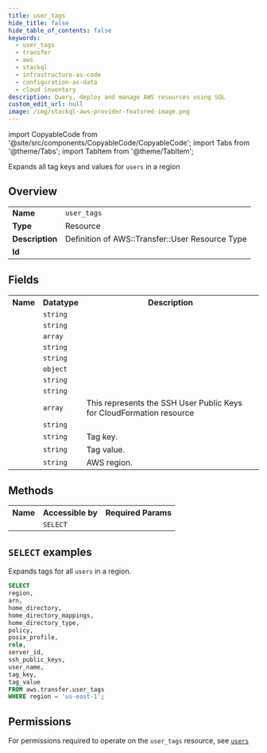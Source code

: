 ```yaml
---
title: user_tags
hide_title: false
hide_table_of_contents: false
keywords:
  - user_tags
  - transfer
  - aws
  - stackql
  - infrastructure-as-code
  - configuration-as-data
  - cloud inventory
description: Query, deploy and manage AWS resources using SQL
custom_edit_url: null
image: /img/stackql-aws-provider-featured-image.png
---
```


import CopyableCode from '@site/src/components/CopyableCode/CopyableCode';
import Tabs from '@theme/Tabs';
import TabItem from '@theme/TabItem';

Expands all tag keys and values for <code>users</code> in a region

## Overview
<table>
<tbody>
<tr><td><b>Name</b></td><td><code>user_tags</code></td></tr>
<tr><td><b>Type</b></td><td>Resource</td></tr>
<tr><td><b>Description</b></td><td>Definition of AWS::Transfer::User Resource Type</td></tr>
<tr><td><b>Id</b></td><td><CopyableCode code="aws.transfer.user_tags" /></td></tr>
</tbody>
</table>

## Fields
<table>
<tbody>
<tr><th>Name</th><th>Datatype</th><th>Description</th></tr><tr><td><CopyableCode code="arn" /></td><td><code>string</code></td><td></td></tr>
<tr><td><CopyableCode code="home_directory" /></td><td><code>string</code></td><td></td></tr>
<tr><td><CopyableCode code="home_directory_mappings" /></td><td><code>array</code></td><td></td></tr>
<tr><td><CopyableCode code="home_directory_type" /></td><td><code>string</code></td><td></td></tr>
<tr><td><CopyableCode code="policy" /></td><td><code>string</code></td><td></td></tr>
<tr><td><CopyableCode code="posix_profile" /></td><td><code>object</code></td><td></td></tr>
<tr><td><CopyableCode code="role" /></td><td><code>string</code></td><td></td></tr>
<tr><td><CopyableCode code="server_id" /></td><td><code>string</code></td><td></td></tr>
<tr><td><CopyableCode code="ssh_public_keys" /></td><td><code>array</code></td><td>This represents the SSH User Public Keys for CloudFormation resource</td></tr>
<tr><td><CopyableCode code="user_name" /></td><td><code>string</code></td><td></td></tr>
<tr><td><CopyableCode code="tag_key" /></td><td><code>string</code></td><td>Tag key.</td></tr>
<tr><td><CopyableCode code="tag_value" /></td><td><code>string</code></td><td>Tag value.</td></tr>
<tr><td><CopyableCode code="region" /></td><td><code>string</code></td><td>AWS region.</td></tr>
</tbody>
</table>

## Methods

<table>
<tbody>
  <tr>
    <th>Name</th>
    <th>Accessible by</th>
    <th>Required Params</th>
  </tr>
  <tr>
    <td><CopyableCode code="list_resources" /></td>
    <td><code>SELECT</code></td>
    <td><CopyableCode code="region" /></td>
  </tr>
</tbody>
</table>

## `SELECT` examples
Expands tags for all <code>users</code> in a region.
```sql
SELECT
region,
arn,
home_directory,
home_directory_mappings,
home_directory_type,
policy,
posix_profile,
role,
server_id,
ssh_public_keys,
user_name,
tag_key,
tag_value
FROM aws.transfer.user_tags
WHERE region = 'us-east-1';
```


## Permissions

For permissions required to operate on the <code>user_tags</code> resource, see <a href="/services/transfer/users/#permissions"><code>users</code></a>

